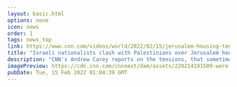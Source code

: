 ```yaml
---
layout: basic.html
options: none
icon: news
order: 1
tags: news_top
link: https://www.cnn.com/videos/world/2022/02/15/jerusalem-housing-tension-carey-pkg-intl-vpx.cnn
title: "Israeli nationalists clash with Palestinians over Jerusalem housing settlements"
description: "CNN's Andrew Carey reports on the tensions, that sometimes turn violent, between Israeli nationalists and Palestinian settlers over housing in Jerusalem."
imagePreview: https://cdn.cnn.com/cnnnext/dam/assets/220214191509-were-here-to-stay-intl-vpx-video-synd-2.jpg
pubDate: Tue, 15 Feb 2022 01:04:39 GMT
---
```

